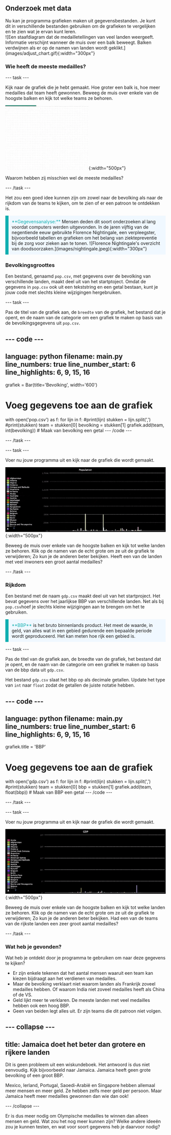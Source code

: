 ## Onderzoek met data

<div style="display: flex; flex-wrap: wrap">
<div style="flex-basis: 200px; flex-grow: 1; margin-right: 15px;">
Nu kan je programma grafieken maken uit gegevensbestanden. Je kunt dit in verschillende bestanden gebruiken om de grafieken te vergelijken en te zien wat je ervan kunt leren.
</div>
<div>
![Een staafdiagram dat de medailletellingen van veel landen weergeeft. Informatie verschijnt wanneer de muis over een balk beweegt. Balken verdwijnen als er op de namen van landen wordt geklikt.](images/adjust_chart.gif){:width="300px"}
</div>
</div>

### Wie heeft de meeste medailles?

--- task ---

Kijk naar de grafiek die je hebt gemaakt. Hoe groter een balk is, hoe meer medailles dat team heeft gewonnen. Beweeg de muis over enkele van de hoogste balken en kijk tot welke teams ze behoren.

![Een staafdiagram dat de bevolking van veel landen weergeeft. Informatie verschijnt wanneer de muis over een balk beweegt. Balken verdwijnen als er op de namen van landen wordt geklikt.](images/adjust_chart.gif){:width="500px"}

Waarom hebben zij misschien wel de meeste medailles?

--- /task ---

Het zou een goed idee kunnen zijn om zowel naar de bevolking als naar de rijkdom van de teams te kijken, om te zien of er een patroon te ontdekken is.

<p style="border-left: solid; border-width:10px; border-color: #0faeb0; background-color: aliceblue; padding: 10px;">
<span style="color: #0faeb0">**Gegevensanalyse:**</span> Mensen deden dit soort onderzoeken al lang voordat computers werden uitgevonden. In de jaren vijftig van de negentiende eeuw gebruikte Florence Nightingale, een verpleegster, bijvoorbeeld tabellen en grafieken om het belang van ziektepreventie bij de zorg voor zieken aan te tonen. 
![Florence Nightingale's overzicht van doodsoorzaken.](images/nightingale.jpeg){:width="300px"}
</p>

### Bevolkingsgroottes

Een bestand, genaamd `pop.csv`, met gegevens over de bevolking van verschillende landen, maakt deel uit van het startptoject. Omdat de gegevens in `pop.csv` ook uit een tekststring en een getal bestaan, kunt je jouw code met slechts kleine wijzigingen hergebruiken.

--- task ---

Pas de titel van de grafiek aan, de `breedte` van de grafiek, het bestand dat je opent, en de naam van de categorie om een grafiek te maken op basis van de bevolkingsgegevens uit `pop.csv`.

--- code ---
---
language: python
filename: main.py
line_numbers: true
line_number_start: 6 
line_highlights: 6, 9, 15, 16
---
grafiek = Bar(title='Bevolking', width='600')

# Voeg gegevens toe aan de grafiek
with open('pop.csv') as f:
    for lijn in f:
        #print(lijn)
        stukken = lijn.split(',')
        #print(stukken)
        team = stukken[0]
        bevolking = stukken[1]
        grafiek.add(team, int(bevolking))  # Maak van bevolking een getal
--- /code ---

--- /task ---

--- task ---

Voer nu jouw programma uit en kijk naar de grafiek die wordt gemaakt.

![Een staafdiagram dat de bevolking van veel landen weergeeft. Informatie verschijnt wanneer de muis over een balk beweegt. Balken verdwijnen als er op de namen van landen wordt geklikt.](images/pop.gif){:width="500px"}

Beweeg de muis over enkele van de hoogste balken en kijk tot welke landen ze behoren. Klik op de namen van de echt grote om ze uit de grafiek te verwijderen; Zo kun je de anderen beter bekijken. Heeft een van de landen met veel inwoners een groot aantal medailles?

--- /task ---

### Rijkdom

Een bestand met de naam `gdp.csv` maakt deel uit van het startproject. Het bevat gegevens over het jaarlijkse BBP van verschillende landen. Net als bij `pop.csv`hoef je slechts kleine wijzigingen aan te brengen om het te gebruiken.

<p style="border-left: solid; border-width:10px; border-color: #0faeb0; background-color: aliceblue; padding: 10px;">
<span style="color: #0faeb0">**BBP**</span> is het bruto binnenlands product. Het meet de waarde, in geld, van alles wat in een gebied gedurende een bepaalde periode wordt geproduceerd. Het kan meten hoe rijk een gebied is.
</p>

--- task ---

Pas de titel van de grafiek aan, de breedte van de grafiek, het bestand dat je opent, en de naam van de categorie om een grafiek te maken op basis van de bbp data uit `gdp.csv`.

Het bestand `gdp.csv` slaat het bbp op als decimale getallen. Update het type van `int` naar `float` zodat de getallen de juiste notatie hebben.

--- code ---
---
language: python
filename: main.py
line_numbers: true
line_number_start: 6 
line_highlights: 6, 9, 15, 16
---
grafiek.title = 'BBP'

# Voeg gegevens toe aan de grafiek
with open('gdp.csv') as f:
    for lijn in f:
        #print(lijn)
        stukken = lijn.split(',')
        #print(stukken)
        team = stukken[0]
        bbp = stukken[1]
        grafiek.add(team, float(bbp))  # Maak van BBP een getal
--- /code ---

--- /task ---

--- task ---

Voer nu jouw programma uit en kijk naar de grafiek die wordt gemaakt.

![Een staafdiagram dat het BBP van veel landen weergeeft. Informatie verschijnt wanneer de muis over een balk beweegt. Balken verdwijnen als er op de namen van landen wordt geklikt.](images/gdp.gif){:width="500px"}

Beweeg de muis over enkele van de hoogste balken en kijk tot welke landen ze behoren. Klik op de namen van de echt grote om ze uit de grafiek te verwijderen; Zo kun je de anderen beter bekijken. Had een van de teams van de rijkste landen een zeer groot aantal medailles?

--- /task ---

### Wat heb je gevonden?
Wat heb je ontdekt door je programma te gebruiken om naar deze gegevens te kijken?

 - Er zijn enkele tekenen dat het aantal mensen waaruit een team kan kiezen bijdraagt aan het verdienen van medailles.
 - Maar de bevolking verklaart niet waarom landen als Frankrijk zoveel medailles hebben. Of waarom India niet zoveel medailles heeft als China of de VS.
 - Geld lijkt meer te verklaren. De meeste landen met veel medailles hebben ook een hoog BBP.
 - Geen van beiden legt alles uit. Er zijn teams die dit patroon niet volgen.

--- collapse ---
---
title: Jamaica doet het beter dan grotere en rijkere landen
---
Dit is geen probleem uit een wiskundeboek. Het antwoord is dus niet eenvoudig. Kijk bijvoorbeeld naar Jamaica. Jamaica heeft geen grote bevolking of een groot BBP.

Mexico, Ierland, Portugal, Saoedi-Arabië en Singapore hebben allemaal meer mensen en meer geld. Ze hebben zelfs meer geld per persoon. Maar Jamaica heeft meer medailles gewonnen dan wie dan ook!

--- /collapse ---

Er is dus meer nodig om Olympische medailles te winnen dan alleen mensen en geld. Wat zou het nog meer kunnen zijn? Welke andere ideeën zou je kunnen testen, en wat voor soort gegevens heb je daarvoor nodig?

